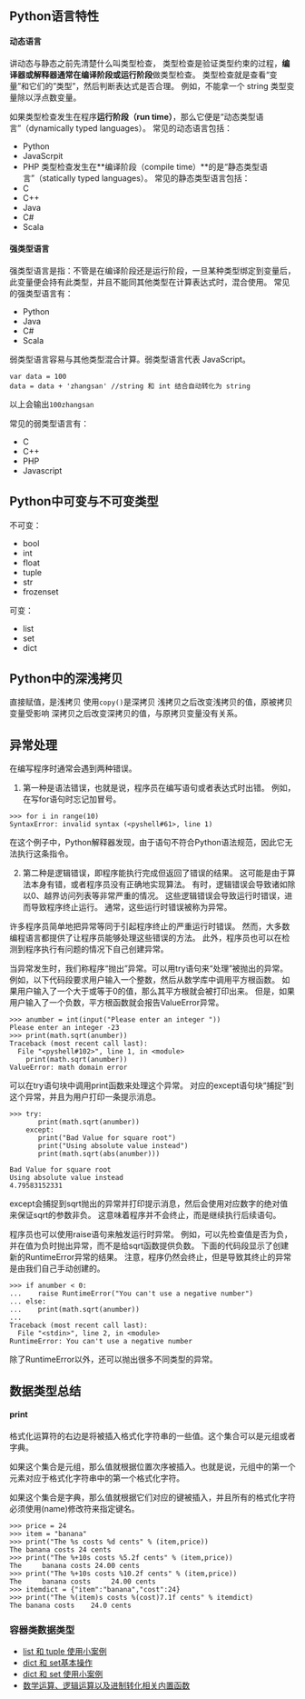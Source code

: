## Python语言特性

#### 动态语言
讲动态与静态之前先清楚什么叫类型检查，
类型检查是验证类型约束的过程，**编译器或解释器通常在编译阶段或运行阶段**做类型检查。
类型检查就是查看“变量”和它们的”类型”，然后判断表达式是否合理。
例如，不能拿一个 string 类型变量除以浮点数变量。

如果类型检查发生在程序**运行阶段（run time）**，那么它便是“动态类型语言”（dynamically typed languages）。
常见的动态语言包括：
- Python
- JavaScrpit
- PHP
类型检查发生在**编译阶段（compile time）**的是“静态类型语言”（statically typed languages）。
常见的静态类型语言包括：
- C
- C++
- Java
- C#
- Scala

#### 强类型语言
强类型语言是指：不管是在编译阶段还是运行阶段，一旦某种类型绑定到变量后，
此变量便会持有此类型，并且不能同其他类型在计算表达式时，混合使用。
常见的强类型语言有：
- Python
- Java
- C#
- Scala

弱类型语言容易与其他类型混合计算。弱类型语言代表 JavaScript。
```
var data = 100
data = data + 'zhangsan' //string 和 int 结合自动转化为 string
```
以上会输出`100zhangsan`

常见的弱类型语言有：
- C
- C++
- PHP 
- Javascript

## Python中可变与不可变类型
不可变：
- bool
- int
- float
- tuple
- str
- frozenset

可变：
- list
- set
- dict

## Python中的深浅拷贝
直接赋值，是浅拷贝
使用`copy()`是深拷贝
浅拷贝之后改变浅拷贝的值，原被拷贝变量受影响
深拷贝之后改变深拷贝的值，与原拷贝变量没有关系。

## 异常处理
在编写程序时通常会遇到两种错误。
1. 第一种是语法错误，也就是说，程序员在编写语句或者表达式时出错。
例如，在写for语句时忘记加冒号。
```
>>> for i in range(10)
SyntaxError: invalid syntax (<pyshell#61>, line 1)
```
在这个例子中，Python解释器发现，由于语句不符合Python语法规范，因此它无法执行这条指令。

2. 第二种是逻辑错误，即程序能执行完成但返回了错误的结果。
这可能是由于算法本身有错，或者程序员没有正确地实现算法。
有时，逻辑错误会导致诸如除以0、越界访问列表等非常严重的情况。
这些逻辑错误会导致运行时错误，进而导致程序终止运行。
通常，这些运行时错误被称为异常。

许多程序员简单地把异常等同于引起程序终止的严重运行时错误。
然而，大多数编程语言都提供了让程序员能够处理这些错误的方法。
此外，程序员也可以在检测到程序执行有问题的情况下自己创建异常。

当异常发生时，我们称程序“抛出”异常。可以用try语句来“处理”被抛出的异常。
例如，以下代码段要求用户输入一个整数，然后从数学库中调用平方根函数。
如果用户输入了一个大于或等于0的值，那么其平方根就会被打印出来。
但是，如果用户输入了一个负数，平方根函数就会报告ValueError异常。
```
>>> anumber = int(input("Please enter an integer "))
Please enter an integer -23
>>> print(math.sqrt(anumber))
Traceback (most recent call last):
  File "<pyshell#102>", line 1, in <module>
    print(math.sqrt(anumber))
ValueError: math domain error
```
可以在try语句块中调用print函数来处理这个异常。
对应的except语句块“捕捉”到这个异常，并且为用户打印一条提示消息。
```
>>> try:
       print(math.sqrt(anumber))
    except:
       print("Bad Value for square root")
       print("Using absolute value instead")
       print(math.sqrt(abs(anumber)))

Bad Value for square root
Using absolute value instead
4.79583152331
```
except会捕捉到sqrt抛出的异常并打印提示消息，然后会使用对应数字的绝对值来保证sqrt的参数非负。
这意味着程序并不会终止，而是继续执行后续语句。

程序员也可以使用raise语句来触发运行时异常。
例如，可以先检查值是否为负，并在值为负时抛出异常，而不是给sqrt函数提供负数。
下面的代码段显示了创建新的RuntimeError异常的结果。
注意，程序仍然会终止，但是导致其终止的异常是由我们自己手动创建的。
```
>>> if anumber < 0:
...    raise RuntimeError("You can't use a negative number")
... else:
...    print(math.sqrt(anumber))
...
Traceback (most recent call last):
  File "<stdin>", line 2, in <module>
RuntimeError: You can't use a negative number
```
除了RuntimeError以外，还可以抛出很多不同类型的异常。

## 数据类型总结

#### print
格式化运算符的右边是将被插入格式化字符串的一些值。这个集合可以是元组或者字典。

如果这个集合是元组，那么值就根据位置次序被插入。也就是说，元组中的第一个元素对应于格式化字符串中的第一个格式化字符。

如果这个集合是字典，那么值就根据它们对应的键被插入，并且所有的格式化字符必须使用(name)修改符来指定键名。
```
>>> price = 24
>>> item = "banana"
>>> print("The %s costs %d cents" % (item,price))
The banana costs 24 cents
>>> print("The %+10s costs %5.2f cents" % (item,price))
The     banana costs 24.00 cents
>>> print("The %+10s costs %10.2f cents" % (item,price))
The     banana costs     24.00 cents
>>> itemdict = {"item":"banana","cost":24}
>>> print("The %(item)s costs %(cost)7.1f cents" % itemdict)
The banana costs    24.0 cents
```

###  容器类数据类型
* [list 和 tuple 使用小案例](./list和tuple/list_tuple_example.py)
* [dict 和 set基本操作](./dict和set/dict_set_basic.py)
* [dict 和 set 使用小案例](./dict和set/dict_set_example.py)
* [数学运算、逻辑运算以及进制转化相关内置函数](./内置函数/math_logic_base.py)



